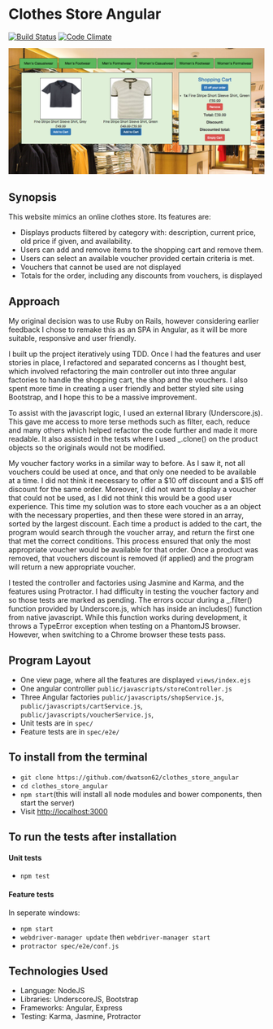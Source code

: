 Clothes Store Angular
=======================

[![Build Status](https://travis-ci.org/dwatson62/clothes_store_angular.svg?branch=master)](https://travis-ci.org/dwatson62/clothes_store_angular)  [![Code Climate](https://codeclimate.com/github/dwatson62/clothes_store_angular/badges/gpa.svg)](https://codeclimate.com/github/dwatson62/clothes_store_angular)

![screenshot](https://github.com/dwatson62/clothes_store_angular/blob/master/public/images/screenshot.png)

## Synopsis

This website mimics an online clothes store. Its features are:

- Displays products filtered by category with: description, current price, old price if given, and availability.
- Users can add and remove items to the shopping cart and remove them.
- Users can select an available voucher provided certain criteria is met.
- Vouchers that cannot be used are not displayed
- Totals for the order, including any discounts from vouchers, is displayed

## Approach

My original decision was to use Ruby on Rails, however considering earlier feedback I chose to remake this as an SPA in Angular, as it will be more suitable, responsive and user friendly.

I built up the project iteratively using TDD. Once I had the features and user stories in place, I refactored and separated concerns as I thought best, which involved refactoring the main controller out into three angular factories to handle the shopping cart, the shop and the vouchers. I also spent more time in creating a user friendly and better styled site using Bootstrap, and I hope this to be a massive improvement.

To assist with the javascript logic, I used an external library (Underscore.js). This gave me access to more terse methods such as filter, each, reduce and many others which helped refactor the code further and made it more readable. It also assisted in the tests where I used _.clone() on the product objects so the originals would not be modified.

My voucher factory works in a similar way to before. As I saw it, not all vouchers could be used at once, and that only one needed to be available at a time. I did not think it necessary to offer a $10 off discount and a $15 off discount for the same order. Moreover, I did not want to display a voucher that could not be used, as I did not think this would be a good user experience. This time my solution was to store each voucher as a an object with the necessary properties, and then these were stored in an array, sorted by the largest discount. Each time a product is added to the cart, the program would search through the voucher array, and return the first one that met the correct conditions. This process ensured that only the most appropriate voucher would be available for that order. Once a product was removed, that vouchers discount is removed (if applied) and the program will return a new appropriate voucher.

I tested the controller and factories using Jasmine and Karma, and the features using Protractor. I had difficulty in testing the voucher factory and so those tests are marked as pending. The errors occur during a _.filter() function provided by Underscore.js, which has inside an includes() function from native javascript. While this function works during development, it throws a TypeError exception when testing on a PhantomJS browser. However, when switching to a Chrome browser these tests pass.

## Program Layout

- One view page, where all the features are displayed ```views/index.ejs```
- One angular controller ```public/javascripts/storeController.js```
- Three Angular factories ```public/javascripts/shopService.js```, ```public/javascripts/cartService.js```, ```public/javascripts/voucherService.js```,
- Unit tests are in ```spec/```
- Feature tests are in ```spec/e2e/```

## To install from the terminal

- ``` git clone https://github.com/dwatson62/clothes_store_angular ```
- ``` cd clothes_store_angular ```
- ``` npm start ```(this will install all node modules and bower components, then start the server)
- Visit [http://localhost:3000](http://localhost:3000)

## To run the tests after installation

#### Unit tests

- ``` npm test ```

#### Feature tests

In seperate windows:

- ``` npm start ```
- ``` webdriver-manager update ``` then ``` webdriver-manager start ```
- ``` protractor spec/e2e/conf.js ```

## Technologies Used

- Language: NodeJS
- Libraries: UnderscoreJS, Bootstrap
- Frameworks: Angular, Express
- Testing: Karma, Jasmine, Protractor
